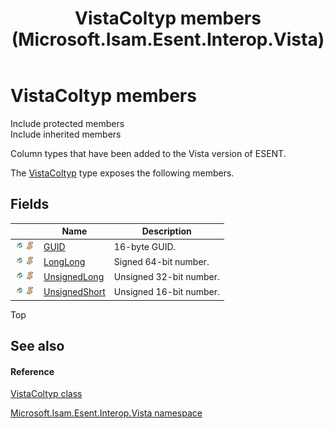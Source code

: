 ﻿---
title: VistaColtyp members (Microsoft.Isam.Esent.Interop.Vista)
TOCTitle: VistaColtyp members
ms:assetid: AllMembers.T:Microsoft.Isam.Esent.Interop.Vista.VistaColtyp
ms:mtpsurl: https://msdn.microsoft.com/library/microsoft.isam.esent.interop.vista.vistacoltyp_members(v=EXCHG.10)
ms:contentKeyID: 55104310
ms.date: 07/30/2014
ms.topic: article
---

# VistaColtyp members

Include protected members  
Include inherited members  

Column types that have been added to the Vista version of ESENT.

The [VistaColtyp](dn351274\(v=exchg.10\).md) type exposes the following members.

## Fields

<table>
<thead>
<tr class="header">
<th> </th>
<th>Name</th>
<th>Description</th>
</tr>
</thead>
<tbody>
<tr class="odd">
<td><img src="../images/hh596466.pubfield(exchg.10).gif" title="Public field" alt="Public field" /><img src="../images/dn292146.static(exchg.10).gif" title="Static member" alt="Static member" /></td>
<td><a href="dn335347(v=exchg.10).md">GUID</a></td>
<td>16-byte GUID.</td>
</tr>
<tr class="even">
<td><img src="../images/hh596466.pubfield(exchg.10).gif" title="Public field" alt="Public field" /><img src="../images/dn292146.static(exchg.10).gif" title="Static member" alt="Static member" /></td>
<td><a href="dn351276(v=exchg.10).md">LongLong</a></td>
<td>Signed 64-bit number.</td>
</tr>
<tr class="odd">
<td><img src="../images/hh596466.pubfield(exchg.10).gif" title="Public field" alt="Public field" /><img src="../images/dn292146.static(exchg.10).gif" title="Static member" alt="Static member" /></td>
<td><a href="dn335348(v=exchg.10).md">UnsignedLong</a></td>
<td>Unsigned 32-bit number.</td>
</tr>
<tr class="even">
<td><img src="../images/hh596466.pubfield(exchg.10).gif" title="Public field" alt="Public field" /><img src="../images/dn292146.static(exchg.10).gif" title="Static member" alt="Static member" /></td>
<td><a href="dn351278(v=exchg.10).md">UnsignedShort</a></td>
<td>Unsigned 16-bit number.</td>
</tr>
</tbody>
</table>


Top

## See also

#### Reference

[VistaColtyp class](dn351274\(v=exchg.10\).md)

[Microsoft.Isam.Esent.Interop.Vista namespace](hh558039\(v=exchg.10\).md)

